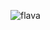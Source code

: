 ![flava](https://user-images.githubusercontent.com/29543098/168458610-f60f9ca8-edb0-4bf3-9269-6e32ccdb7c94.png)

